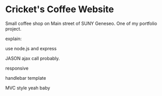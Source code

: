 Cricket's Coffee Website
========

Small coffee shop on Main street of SUNY Geneseo. 
One of my portfolio project.

explain:

use node.js and express

JASON ajax call probably.

responsive

handlebar template

MVC style yeah baby

